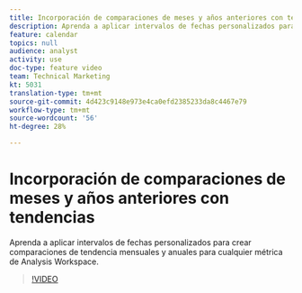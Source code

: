 ```yaml
---
title: Incorporación de comparaciones de meses y años anteriores con tendencias
description: Aprenda a aplicar intervalos de fechas personalizados para crear comparaciones de tendencia mensuales y anuales para cualquier métrica de Analysis Workspace.
feature: calendar
topics: null
audience: analyst
activity: use
doc-type: feature video
team: Technical Marketing
kt: 5031
translation-type: tm+mt
source-git-commit: 4d423c9148e973e4ca0efd2385233da8c4467e79
workflow-type: tm+mt
source-wordcount: '56'
ht-degree: 28%

---
```



# Incorporación de comparaciones de meses y años anteriores con tendencias

Aprenda a aplicar intervalos de fechas personalizados para crear comparaciones de tendencia mensuales y anuales para cualquier métrica de Analysis Workspace.

>[!VIDEO](https://video.tv.adobe.com/v/33772/?quality=12)

